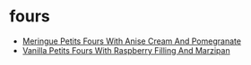 # fours

 * [Meringue Petits Fours With Anise Cream And Pomegranate](index/m/meringue-petits-fours-with-anise-cream-and-pomegranate-107436.json)
 * [Vanilla Petits Fours With Raspberry Filling And Marzipan](index/v/vanilla-petits-fours-with-raspberry-filling-and-marzipan-109603.json)
